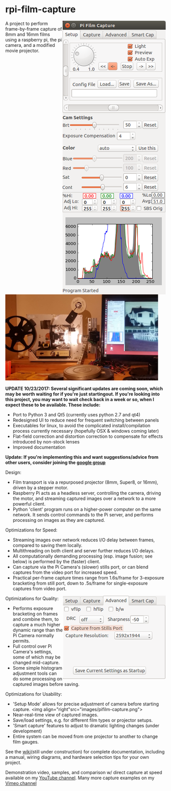 # rpi-film-capture

<img align="right" src="images/pifilm-setup.png">
A project to perform frame-by-frame capture of 8mm and 16mm films using a raspberry pi, the pi camera, and a modified movie projector. 
<img src="images/super8setup.jpg" width="480">

**UPDATE 10/23/2017: Several significant updates are coming soon, which may be worth waiting for if you're just startingout. If you're looking into this project, you may want to wait check back in a week or so, when I expect these to be available.  These include:**
* Port to Python 3 and Qt5 (currently uses python 2.7 and qt4)
* Redesigned UI to reduce need for frequent switching between panels
* Executables for linux, to avoid the complicated install/compilation process currently necessary (hopefully OSX & windows coming later)
* Flat-field correction and distortion correction to compensate for effects introduced by non-stock lenses
* Improved documentation

**Update: If you're implementing this and want suggestions/advice from other users, consider joining the [google group](https://groups.google.com/forum/#!forum/rpi-film-capture)**

Design:
* Film transport is via a repurposed projector (8mm, Super8, or 16mm), driven by a stepper motor. 
* Raspberry Pi acts as a headless server, controlling the camera, driving the motor, and streaming captured images over a network to a more powerful client.
* Python 'client' program runs on a higher-power computer on the same network. It sends control commands to the Pi server, and performs processing on images as they are captured.

Optimizations for Speed:
* Streaming images over network reduces I/O delay between frames, compared to saving them locally.
* Multithreading on both client and server further reduces I/O delays.
* All computationally demanding processing (esp. image fusion; see below) is performed by the (faster) client.
* Can capture via the Pi Camera's (slower) stills port, or can blend captures from the video port for increased speed.
* Practical per-frame capture times range from 1.6s/frame for 3-exposure bracketing from still port, down to .5s/frame for single-exposure captures from video port.

Optimizations for Quality:
<img  align="right" src="images/pifilm-advanced.png">
* Performs exposure bracketing on frames and combine them, to capture a much higher dynamic range than the Pi Camera normally permits.
* Full control over Pi Camera's settings, some of which may be changed mid-capture.
* Some simple histogram adjustment tools can do some processing on captured images before saving.

Optimizations for Usability:
* 'Setup Mode' allows for precise adjustment of camera before starting capture.
<img  align="right"src="images/pifilm-capture.png">
* Near-real-time view of captured images.
* Save/load settings, e.g. for different film types or projector setups.
* 'Smart capture' features to adjust to dramatic lighting changes (under development)
* Entire system can be moved from one projector to another to change film gauges.

See the [wiki](https://github.com/jphfilm/rpi-film-capture/wiki)(still under construction) for complete documentation, including a manual, wiring diagrams, and hardware selection tips for your own project.

Demonstration video, samples, and comparison w/ direct capture at speed available on my [YouTube channel](https://www.youtube.com/channel/UCQi6WqZvf4OT9eOhWeVfKMg).
Many more capture examples on my [Vimeo channel](https://vimeo.com/jphfilm)

